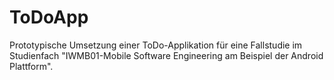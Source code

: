 # ToDoApp
Prototypische Umsetzung einer ToDo-Applikation für eine Fallstudie im Studienfach "IWMB01-Mobile Software Engineering am Beispiel der Android Plattform".
